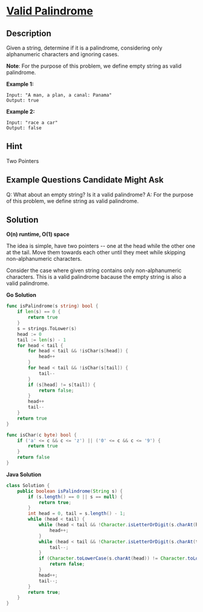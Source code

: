 # [Valid Palindrome](https://leetcode.com/problems/valid-palindrome/)

## Description

Given a string, determine if it is a palindrome, considering only alphanumeric characters and ignoring cases.

**Note**: For the purpose of this problem, we define empty string as valid palindrome.

**Example 1:**

```
Input: "A man, a plan, a canal: Panama"
Output: true
```

**Example 2:**

```
Input: "race a car"
Output: false
```

## Hint
Two Pointers

## Example Questions Candidate Might Ask
Q: What about an empty string? Is it a valid palindrome? 
A: For the purpose of this problem, we define string as valid palindrome. 

## Solution 
**O(n) runtime, O(1) space**

The idea is simple, have two pointers -- one at the head while the other one at the tail. 
Move them towards each other until they meet while skipping non-alphanumeric characters. 

Consider the case where given string contains only non-alphanumeric characters. This is a valid palindrome bacause the empty string is also a valid palindrome. 

**Go Solution**

```go
func isPalindrome(s string) bool {
    if len(s) == 0 {
        return true
    }
    s = strings.ToLower(s)
    head := 0
    tail := len(s) - 1
    for head < tail {
        for head < tail && !isChar(s[head]) {
            head++
        } 
        for head < tail && !isChar(s[tail]) {
            tail--
        }
        if (s[head] != s[tail]) {
            return false;
        }
        head++
        tail--
    }
    return true
}

func isChar(c byte) bool {
    if ('a' <= c && c <= 'z') || ('0' <= c && c <= '9') {
        return true
    }
    return false
}
```

**Java Solution**

```java
class Solution {
    public boolean isPalindrome(String s) {
        if (s.length() == 0 || s == null) {
            return true;
        }
        int head = 0, tail = s.length() - 1;
        while (head < tail) {
            while (head < tail && !Character.isLetterOrDigit(s.charAt(head))) {
                head++;
            }
            while (head < tail && !Character.isLetterOrDigit(s.charAt(tail))) {
                tail--;
            }
            if (Character.toLowerCase(s.charAt(head)) != Character.toLowerCase(s.charAt(tail))) {
                return false;
            }
            head++;
            tail--;
        }
        return true;
    }
}

```